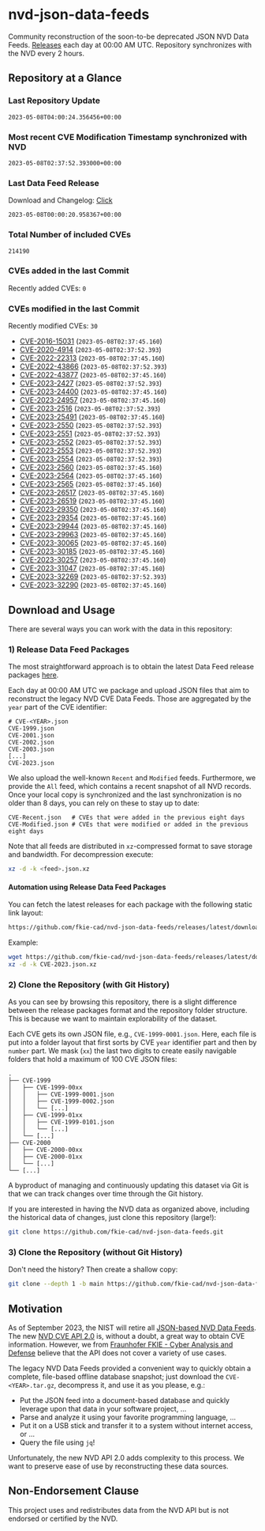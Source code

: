 # nvd-json-data-feeds

Community reconstruction of the soon-to-be deprecated JSON NVD Data Feeds. 
[Releases](releases/latest) each day at 00:00 AM UTC.
Repository synchronizes with the NVD every 2 hours.

## Repository at a Glance

### Last Repository Update

```plain
2023-05-08T04:00:24.356456+00:00
```

### Most recent CVE Modification Timestamp synchronized with NVD

```plain
2023-05-08T02:37:52.393000+00:00
```

### Last Data Feed Release

Download and Changelog: [Click](releases/latest)

```plain
2023-05-08T00:00:20.958367+00:00
```

### Total Number of included CVEs

```plain
214190
```

### CVEs added in the last Commit

Recently added CVEs: `0`



### CVEs modified in the last Commit

Recently modified CVEs: `30`

* [CVE-2016-15031](CVE-2016/CVE-2016-150xx/CVE-2016-15031.json) (`2023-05-08T02:37:45.160`)
* [CVE-2020-4914](CVE-2020/CVE-2020-49xx/CVE-2020-4914.json) (`2023-05-08T02:37:52.393`)
* [CVE-2022-22313](CVE-2022/CVE-2022-223xx/CVE-2022-22313.json) (`2023-05-08T02:37:45.160`)
* [CVE-2022-43866](CVE-2022/CVE-2022-438xx/CVE-2022-43866.json) (`2023-05-08T02:37:52.393`)
* [CVE-2022-43877](CVE-2022/CVE-2022-438xx/CVE-2022-43877.json) (`2023-05-08T02:37:45.160`)
* [CVE-2023-2427](CVE-2023/CVE-2023-24xx/CVE-2023-2427.json) (`2023-05-08T02:37:52.393`)
* [CVE-2023-24400](CVE-2023/CVE-2023-244xx/CVE-2023-24400.json) (`2023-05-08T02:37:45.160`)
* [CVE-2023-24957](CVE-2023/CVE-2023-249xx/CVE-2023-24957.json) (`2023-05-08T02:37:45.160`)
* [CVE-2023-2516](CVE-2023/CVE-2023-25xx/CVE-2023-2516.json) (`2023-05-08T02:37:52.393`)
* [CVE-2023-25491](CVE-2023/CVE-2023-254xx/CVE-2023-25491.json) (`2023-05-08T02:37:45.160`)
* [CVE-2023-2550](CVE-2023/CVE-2023-25xx/CVE-2023-2550.json) (`2023-05-08T02:37:52.393`)
* [CVE-2023-2551](CVE-2023/CVE-2023-25xx/CVE-2023-2551.json) (`2023-05-08T02:37:52.393`)
* [CVE-2023-2552](CVE-2023/CVE-2023-25xx/CVE-2023-2552.json) (`2023-05-08T02:37:52.393`)
* [CVE-2023-2553](CVE-2023/CVE-2023-25xx/CVE-2023-2553.json) (`2023-05-08T02:37:52.393`)
* [CVE-2023-2554](CVE-2023/CVE-2023-25xx/CVE-2023-2554.json) (`2023-05-08T02:37:52.393`)
* [CVE-2023-2560](CVE-2023/CVE-2023-25xx/CVE-2023-2560.json) (`2023-05-08T02:37:45.160`)
* [CVE-2023-2564](CVE-2023/CVE-2023-25xx/CVE-2023-2564.json) (`2023-05-08T02:37:45.160`)
* [CVE-2023-2565](CVE-2023/CVE-2023-25xx/CVE-2023-2565.json) (`2023-05-08T02:37:45.160`)
* [CVE-2023-26517](CVE-2023/CVE-2023-265xx/CVE-2023-26517.json) (`2023-05-08T02:37:45.160`)
* [CVE-2023-26519](CVE-2023/CVE-2023-265xx/CVE-2023-26519.json) (`2023-05-08T02:37:45.160`)
* [CVE-2023-29350](CVE-2023/CVE-2023-293xx/CVE-2023-29350.json) (`2023-05-08T02:37:45.160`)
* [CVE-2023-29354](CVE-2023/CVE-2023-293xx/CVE-2023-29354.json) (`2023-05-08T02:37:45.160`)
* [CVE-2023-29944](CVE-2023/CVE-2023-299xx/CVE-2023-29944.json) (`2023-05-08T02:37:45.160`)
* [CVE-2023-29963](CVE-2023/CVE-2023-299xx/CVE-2023-29963.json) (`2023-05-08T02:37:45.160`)
* [CVE-2023-30065](CVE-2023/CVE-2023-300xx/CVE-2023-30065.json) (`2023-05-08T02:37:45.160`)
* [CVE-2023-30185](CVE-2023/CVE-2023-301xx/CVE-2023-30185.json) (`2023-05-08T02:37:45.160`)
* [CVE-2023-30257](CVE-2023/CVE-2023-302xx/CVE-2023-30257.json) (`2023-05-08T02:37:45.160`)
* [CVE-2023-31047](CVE-2023/CVE-2023-310xx/CVE-2023-31047.json) (`2023-05-08T02:37:45.160`)
* [CVE-2023-32269](CVE-2023/CVE-2023-322xx/CVE-2023-32269.json) (`2023-05-08T02:37:52.393`)
* [CVE-2023-32290](CVE-2023/CVE-2023-322xx/CVE-2023-32290.json) (`2023-05-08T02:37:45.160`)


## Download and Usage

There are several ways you can work with the data in this repository:

### 1) Release Data Feed Packages

The most straightforward approach is to obtain the latest Data Feed release packages [here](releases/latest).

Each day at 00:00 AM UTC we package and upload JSON files that aim to reconstruct the legacy NVD CVE Data Feeds.
Those are aggregated by the `year` part of the CVE identifier:

```
# CVE-<YEAR>.json
CVE-1999.json
CVE-2001.json
CVE-2002.json
CVE-2003.json
[...]
CVE-2023.json
```

We also upload the well-known `Recent` and `Modified` feeds.
Furthermore, we provide the `All` feed, which contains a recent snapshot of all NVD records.
Once your local copy is synchronized and the last synchronization is no older than 8 days, you can rely on these to stay up to date:

```plain
CVE-Recent.json   # CVEs that were added in the previous eight days
CVE-Modified.json # CVEs that were modified or added in the previous eight days
```

Note that all feeds are distributed in `xz`-compressed format to save storage and bandwidth.
For decompression execute:

```sh
xz -d -k <feed>.json.xz
```


#### Automation using Release Data Feed Packages

You can fetch the latest releases for each package with the following static link layout:

```sh
https://github.com/fkie-cad/nvd-json-data-feeds/releases/latest/download/CVE-<YEAR>.json.xz
```

Example:

```sh
wget https://github.com/fkie-cad/nvd-json-data-feeds/releases/latest/download/CVE-2023.json.xz
xz -d -k CVE-2023.json.xz
```

### 2) Clone the Repository (with Git History)

As you can see by browsing this repository, there is a slight difference between the release packages format and the repository folder structure.
This is because we want to maintain explorability of the dataset.

Each CVE gets its own JSON file, e.g., `CVE-1999-0001.json`.
Here, each file is put into a folder layout that first sorts by CVE `year` identifier part and then by `number` part.
We mask (`xx`) the last two digits to create easily navigable folders that hold a maximum of 100 CVE JSON files:

```plain
.
├── CVE-1999
│   ├── CVE-1999-00xx
│   │   ├── CVE-1999-0001.json
│   │   ├── CVE-1999-0002.json
│   │   └── [...]
│   ├── CVE-1999-01xx
│   │   ├── CVE-1999-0101.json
│   │   └── [...]
│   └── [...]
├── CVE-2000
│   ├── CVE-2000-00xx
│   ├── CVE-2000-01xx
│   └── [...]
└── [...]
```

A byproduct of managing and continuously updating this dataset via Git is that we can track changes over time through the Git history.

If you are interested in having the NVD data as organized above, including the historical data of changes, just clone this repository (large!):

```sh
git clone https://github.com/fkie-cad/nvd-json-data-feeds.git
```

### 3) Clone the Repository (without Git History)

Don't need the history? Then create a shallow copy:

```sh
git clone --depth 1 -b main https://github.com/fkie-cad/nvd-json-data-feeds.git
```

## Motivation

As of September 2023, the NIST will retire all [JSON-based NVD Data Feeds](https://nvd.nist.gov/vuln/data-feeds#divRetirementBanner-1).
The new [NVD CVE API 2.0](https://nvd.nist.gov/developers/vulnerabilities) is, without a doubt, a great way to obtain CVE information.
However, we from [Fraunhofer FKIE - Cyber Analysis and Defense](https://www.fkie.fraunhofer.de/en/departments/cad.html) believe that the API does not cover a variety of use cases.

The legacy NVD Data Feeds provided a convenient way to quickly obtain a complete, file-based offline database snapshot; just download the `CVE-<YEAR>.tar.gz`, decompress it, and use it as you please, e.g.:

* Put the JSON feed into a document-based database and quickly leverage upon that data in your software project, ...
* Parse and analyze it using your favorite programming language, ...
* Put it on a USB stick and transfer it to a system without internet access, or ...
* Query the file using `jq`!

Unfortunately, the new NVD API 2.0 adds complexity to this process.
We want to preserve ease of use by reconstructing these data sources.

## Non-Endorsement Clause

This project uses and redistributes data from the NVD API but is not endorsed or certified by the NVD.